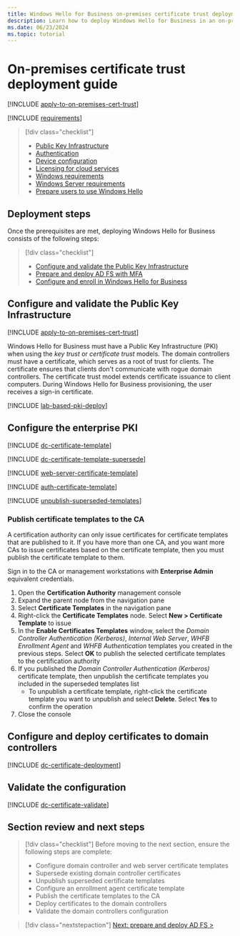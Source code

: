```yaml
---
title: Windows Hello for Business on-premises certificate trust deployment guide
description: Learn how to deploy Windows Hello for Business in an on-premises, certificate trust scenario.
ms.date: 06/23/2024
ms.topic: tutorial
---
```


# On-premises certificate trust deployment guide


[!INCLUDE [apply-to-on-premises-cert-trust](includes/apply-to-on-premises-cert-trust.md)]

[!INCLUDE [requirements](includes/requirements.md)]

> [!div class="checklist"]
>
> - [Public Key Infrastructure](index.md#pki-requirements)
> - [Authentication](index.md#authentication-to-microsoft-entra-id)
> - [Device configuration](index.md#device-configuration-options)
> - [Licensing for cloud services](index.md#licensing-for-cloud-services-requirements)
> - [Windows requirements](index.md#windows-requirements)
> - [Windows Server requirements](index.md#windows-server-requirements)
> - [Prepare users to use Windows Hello](prepare-users.md)

## Deployment steps

Once the prerequisites are met, deploying Windows Hello for Business consists of the following steps:

> [!div class="checklist"]
>
> - [Configure and validate the Public Key Infrastructure](#configure-and-validate-the-public-key-infrastructure)
> - [Prepare and deploy AD FS with MFA](on-premises-cert-trust-adfs.md)
> - [Configure and enroll in Windows Hello for Business](on-premises-cert-trust-enroll.md)

## Configure and validate the Public Key Infrastructure

[!INCLUDE [apply-to-on-premises-cert-trust](includes/apply-to-on-premises-cert-trust.md)]

Windows Hello for Business must have a Public Key Infrastructure (PKI) when using the *key trust* or *certificate trust* models. The domain controllers must have a certificate, which serves as a root of trust for clients. The certificate ensures that clients don't communicate with rogue domain controllers. The certificate trust model extends certificate issuance to client computers. During Windows Hello for Business provisioning, the user receives a sign-in certificate.

[!INCLUDE [lab-based-pki-deploy](includes/lab-based-pki-deploy.md)]

## Configure the enterprise PKI

[!INCLUDE [dc-certificate-template](includes/certificate-template-dc.md)]

[!INCLUDE [dc-certificate-template-supersede](includes/dc-certificate-supersede.md)]

[!INCLUDE [web-server-certificate-template](includes/certificate-template-web-server.md)]

[!INCLUDE [auth-certificate-template](includes/certificate-template-auth.md)]

[!INCLUDE [unpublish-superseded-templates](includes/unpublish-superseded-templates.md)]

### Publish certificate templates to the CA

A certification authority can only issue certificates for certificate templates that are published to it. If you have more than one CA, and you want more CAs to issue certificates based on the certificate template, then you must publish the certificate template to them.

Sign in to the CA or management workstations with **Enterprise Admin** equivalent credentials.

1. Open the **Certification Authority** management console
1. Expand the parent node from the navigation pane
1. Select **Certificate Templates** in the navigation pane
1. Right-click the **Certificate Templates** node. Select **New > Certificate Template** to issue
1. In the **Enable Certificates Templates** window, select the *Domain Controller Authentication (Kerberos)*, *Internal Web Server*, *WHFB Enrollment Agent* and *WHFB Authentication* templates you created in the previous steps. Select **OK** to publish the selected certificate templates to the certification authority
1. If you published the *Domain Controller Authentication (Kerberos)* certificate template, then unpublish the certificate templates you included in the superseded templates list
   - To unpublish a certificate template, right-click the certificate template you want to unpublish and select **Delete**. Select **Yes** to confirm the operation
1. Close the console

## Configure and deploy certificates to domain controllers

[!INCLUDE [dc-certificate-deployment](includes/dc-certificate-deployment.md)]

## Validate the configuration

[!INCLUDE [dc-certificate-validate](includes/dc-certificate-validate.md)]

## Section review and next steps

> [!div class="checklist"]
> Before moving to the next section, ensure the following steps are complete:
>
> - Configure domain controller and web server certificate templates
> - Supersede existing domain controller certificates
> - Unpublish superseded certificate templates
> - Configure an enrollment agent certificate template
> - Publish the certificate templates to the CA
> - Deploy certificates to the domain controllers
> - Validate the domain controllers configuration

> [!div class="nextstepaction"]
> [Next: prepare and deploy AD FS >](on-premises-cert-trust-adfs.md)
